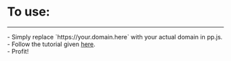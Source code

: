 <h1>To use:</h1>
<hr>
 - Simply replace `https://your.domain.here` with your actual domain in pp.js.<br>
 - Follow the tutorial given <a href="https://docs.leaningtech.com/cheerpx-for-flash/Tutorial">here</a>.<br>
 - Profit!
